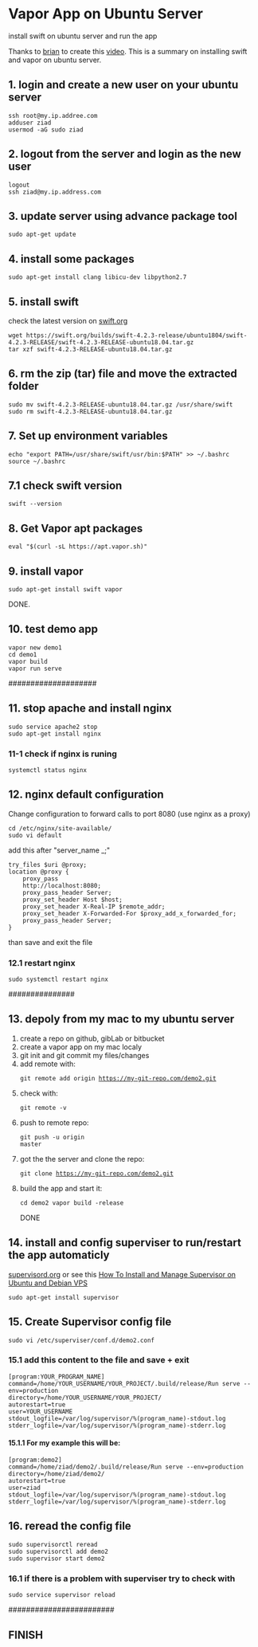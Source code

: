 # Vapor App on Ubuntu Server
install swift on ubuntu server and run the app

Thanks to [brian](https://www.brianadvent.com/) to create this [video](https://www.youtube.com/watch?v=B7y_8vMg5Hw). This is a summary on installing swift and vapor on ubuntu server.

## 1. login and create a new user on your ubuntu server
<pre><code>ssh root@my.ip.addree.com
adduser ziad
usermod -aG sudo ziad
</code></pre>

## 2. logout from the server and login as the new user
<pre><code>logout
ssh ziad@my.ip.address.com
</code></pre>

## 3. update server using advance package tool
<pre><code>sudo apt-get update</code></pre>

## 4. install some packages
<pre><code>sudo apt-get install clang libicu-dev libpython2.7</code></pre>

## 5. install swift
check the latest version on [swift.org](https://swift.org/download/)
<pre><code>wget https://swift.org/builds/swift-4.2.3-release/ubuntu1804/swift-4.2.3-RELEASE/swift-4.2.3-RELEASE-ubuntu18.04.tar.gz
tar xzf swift-4.2.3-RELEASE-ubuntu18.04.tar.gz
</code></pre>

## 6. rm the zip (tar) file and move the extracted folder 
<pre><code>sudo mv swift-4.2.3-RELEASE-ubuntu18.04.tar.gz /usr/share/swift
sudo rm swift-4.2.3-RELEASE-ubuntu18.04.tar.gz
</code></pre>

## 7. Set up environment variables
<pre><code>echo "export PATH=/usr/share/swift/usr/bin:$PATH" >> ~/.bashrc
source ~/.bashrc
</code></pre>

## 7.1 check swift version
<pre><code>swift --version</code></pre>

## 8. Get Vapor apt packages
<pre><code>eval "$(curl -sL https://apt.vapor.sh)"</code></pre>

## 9. install vapor
<pre><code>sudo apt-get install swift vapor</code></pre>

DONE.
## 10. test demo app
<pre><code>vapor new demo1
cd demo1
vapor build
vapor run serve
</code></pre>
####################

## 11. stop apache and install nginx
<pre><code>sudo service apache2 stop
sudo apt-get install nginx
</code></pre>

### 11-1 check if nginx is runing
<pre><code>systemctl status nginx</code></pre>

## 12. nginx default configuration
Change configuration to forward calls to port 8080 (use nginx as a proxy)

<pre><code>cd /etc/nginx/site-available/
sudo vi default
</code></pre>

add this after "server_name _;"
<pre><code>try_files $uri @proxy;
location @proxy {
    proxy_pass
    http://localhost:8080;
    proxy_pass_header Server;
    proxy_set_header Host $host;
    proxy_set_header X-Real-IP $remote_addr;
    proxy_set_header X-Forwarded-For $proxy_add_x_forwarded_for;
    proxy_pass_header Server;
}
</code></pre>
than save and exit the file

### 12.1 restart nginx
<pre><code>sudo systemctl restart nginx</code></pre>
###############

## 13. depoly from my mac to my ubuntu server
1. create a repo on github, gibLab or bitbucket
2. create a vapor app on my mac localy
3. git init and git commit my files/changes
4. add remote with:<code><pre>git remote add origin https://my-git-repo.com/demo2.git</code></pre>
5. check with:<code><pre>git remote -v</code></pre>
6. push to remote repo:<code><pre>git push -u origin master</code></pre>
7. got the the server and clone the repo:<code><pre>git clone https://my-git-repo.com/demo2.git</code></pre>
8. build the app and start it:<pre><code>cd demo2
vapor build -release 
</code></pre>
DONE

## 14. install and config superviser to run/restart the app automaticly 
[supervisord.org](http://supervisord.org/) or see this [How To Install and Manage Supervisor on Ubuntu and Debian VPS](https://www.digitalocean.com/community/tutorials/how-to-install-and-manage-supervisor-on-ubuntu-and-debian-vps)
<pre><code>sudo apt-get install supervisor</code></pre>

## 15. Create Supervisor config file
<pre><code>sudo vi /etc/superviser/conf.d/demo2.conf</code></pre>

### 15.1 add this content to the file and save + exit
<pre><code>[program:YOUR_PROGRAM_NAME]
command=/home/YOUR_USERNAME/YOUR_PROJECT/.build/release/Run serve --
env=production
directory=/home/YOUR_USERNAME/YOUR_PROJECT/
autorestart=true
user=YOUR_USERNAME
stdout_logfile=/var/log/supervisor/%(program_name)-stdout.log
stderr_logfile=/var/log/supervisor/%(program_name)-stderr.log
</code></pre>

#### 15.1.1 For my example this will be:
<pre><code>[program:demo2]
command=/home/ziad/demo2/.build/release/Run serve --env=production
directory=/home/ziad/demo2/
autorestart=true
user=ziad
stdout_logfile=/var/log/supervisor/%(program_name)-stdout.log
stderr_logfile=/var/log/supervisor/%(program_name)-stderr.log
</code></pre>
## 16. reread the config file
<pre><code>sudo supervisorctl reread
sudo supervisorctl add demo2
sudo supervisor start demo2
</code></pre>

### 16.1 if there is a problem with superviser try to check with
<pre><code>sudo service supervisor reload</code></pre>
########################
## FINISH 
